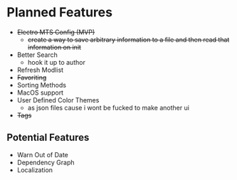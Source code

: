 # Planned Features

- ~~Electro MTS Config (MVP)~~
  - ~~create a way to save arbitrary information to a file and then read that information on init~~
- Better Search
  - hook it up to author
- Refresh Modlist
- ~~Favoriting~~
- Sorting Methods
- MacOS support
- User Defined Color Themes
  - as json files cause i wont be fucked to make another ui
- ~~Tags~~

## Potential Features

- Warn Out of Date
- Dependency Graph
- Localization
